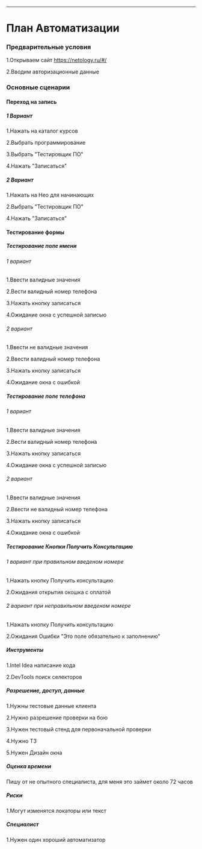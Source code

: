 ---
# План Автоматизации

### Предварительные условия

1.Открываем сайт https://netology.ru/#/

2.Вводим авторизационные данные

### Основные сценарии

#### Переход на запись

##### 1 Вариант

1.Нажать на каталог курсов

2.Выбрать программирование

3.Выбрать "Тестировщик ПО"

4.Нажать "Записаться"

##### 2 Вариант

1.Нажать на Нео для начинающих

2.Выбрать "Тестировщик ПО"

4.Нажать "Записаться"

#### Тестирование формы

##### Тестирование поле имени

###### 1 вариант

1.Ввести валидные значения

2.Вести валидный номер телефона

3.Нажать кнопку записаться

4.Ожидание окна с успешной записью

###### 2 вариант

1.Ввести не валидные значения

2.Ввести валидный номер телефона

3.Нажать кнопку записаться

4.Ожидание окна с ошибкой

##### Тестирование поле телефона

###### 1 вариант

1.Ввести валидные значения

2.Вести валидный номер телефона

3.Нажать кнопку записаться

4.Ожидание окна с успешной записью

###### 2 вариант

1.Ввести валидные значения

2.Ввести не валидный номер телефона

3.Нажать кнопку записаться

4.Ожидание окна с ошибкой

##### Тестирование Кнопки Получить Консультацию

###### 1 вариант при правильном введеном номере

1.Нажать кнопку Получить консультацию

2.Ожидания открытия окошка с оплатой 

###### 2 вариант при неправильном введеном номере

1.Нажать кнопку Получить консультацию

2.Ожидания Ошибки "Это поле обязательно к заполнению"

##### Инструменты

1.Intel Idea написание кода

2.DevTools поиск селекторов

##### Разрешение, доступ, данные

1.Нужны тестовые данные клиента

2.Нужно разрешение проверки на бою

3.Нужен тестовый стенд для первоначальной проверки

4.Нужно ТЗ

5.Нужен Дизайн окна

##### Оценка времени

 Пишу от не опытного специалиста, для меня это займет около 72 часов

##### Риски

1.Могут изменятся локаторы или текст

##### Специалист

1.Нужен один хороший автоматизатор







